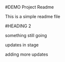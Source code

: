 #DEMO Project Readme

This is a simple readme file

#HEADING 2

something still going

updates in stage

adding more updates 